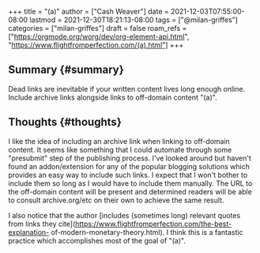 +++
title = "(a)"
author = ["Cash Weaver"]
date = 2021-12-03T07:55:00-08:00
lastmod = 2021-12-30T18:21:13-08:00
tags = ["@milan-griffes"]
categories = ["milan-griffes"]
draft = false
roam_refs = ["https://orgmode.org/worg/dev/org-element-api.html", "https://www.flightfromperfection.com/(a).html"]
+++

## Summary {#summary}

Dead links are inevitable if your written content lives long enough online. Include archive links alongside links to off-domain content "(a)".


## Thoughts {#thoughts}

I like the idea of including an archive link when linking to off-domain content. It seems like something that I could automate through some "presubmit" step of the publishing process. I've looked around but haven't found an addon/extension for any of the popular blogging solutions which provides an easy way to include such links. I expect that I won't bother to include them so long as I would have to include them manually. The URL to the off-domain content will be present and determined readers will be able to consult archive.org/etc on their own to achieve the same result.

I also notice that the author [includes (sometimes long) relevant quotes from links they cite](https://www.flightfromperfection.com/the-best-explanation-      of-modern-monetary-theory.html). I think this is a fantastic practice which accomplishes most of the goal of "(a)".
